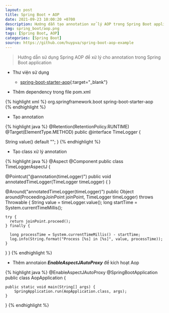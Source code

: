 ```yaml
---
layout: post
title: Spring Boot + AOP
date: 2021-09-23 10:00:20 +0700
description: Hướng dẫn tạo annotation xử lý AOP trong Spring Boot application
img: spring_boot/aop.png
tags: [Spring Boot, AOP]
categories: [Spring Boot]
source: https://github.com/huypva/spring-boot-aop-example
---
```


> Hướng dẫn sử dụng Spring AOP để xử lý cho annotation trong Spring Boot application

- Thư viện sử dụng
  - [spring-boot-starter-aop](https://docs.spring.io/spring-framework/docs/4.3.15.RELEASE/spring-framework-reference/html/aop.html){:target="_blank"}

- Thêm dependency trong file pom.xml

{% highlight xml %}
<dependencies>
    <dependency>
        <groupId>org.springframework.boot</groupId>
        <artifactId>spring-boot-starter-aop</artifactId>
    </dependency>
</dependencies>    
{% endhighlight %}

- Tạo annotation

{% highlight java %}
@Retention(RetentionPolicy.RUNTIME)
@Target(ElementType.METHOD)
public @interface TimeLogger {

  String value() default "";
}
{% endhighlight %}

- Tạo class xử lý annotation

{% highlight java %}
@Aspect
@Component
public class TimeLoggerAspectJ {

  @Pointcut("@annotation(timeLogger)")
  public void annotatedTimeLogger(TimeLogger timeLogger) {
  }

  @Around("annotatedTimeLogger(timeLogger)")
  public Object around(ProceedingJoinPoint joinPoint, TimeLogger timeLogger) throws Throwable {
    String value = timeLogger.value();
    long startTime = System.currentTimeMillis();

    try {
      return joinPoint.proceed();
    } finally {

      long processTime = System.currentTimeMillis() - startTime;
      log.info(String.format("Process [%s] in [%s]", value, processTime));
    }

  }
}
{% endhighlight %}

- Thêm annotaion ***EnableAspectJAutoProxy*** để kích hoạt Aop

{% highlight java %}
@EnableAspectJAutoProxy
@SpringBootApplication
public class AopApplication {

	public static void main(String[] args) {
		SpringApplication.run(AopApplication.class, args);
	}

}
{% endhighlight %}